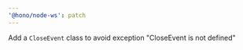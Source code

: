 ```yaml
---
'@hono/node-ws': patch
---
```


Add a `CloseEvent` class to avoid exception "CloseEvent is not defined"
